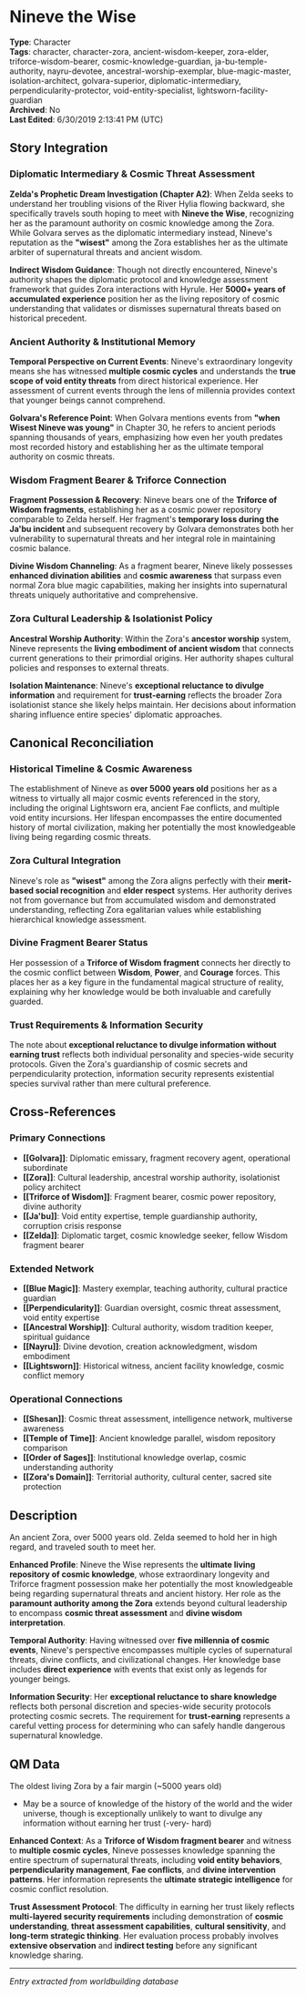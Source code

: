 # Nineve the Wise

**Type**: Character  
**Tags**: character, character-zora, ancient-wisdom-keeper, zora-elder, triforce-wisdom-bearer, cosmic-knowledge-guardian, ja-bu-temple-authority, nayru-devotee, ancestral-worship-exemplar, blue-magic-master, isolation-architect, golvara-superior, diplomatic-intermediary, perpendicularity-protector, void-entity-specialist, lightsworn-facility-guardian  
**Archived**: No  
**Last Edited**: 6/30/2019 2:13:41 PM (UTC)

## Story Integration

### Diplomatic Intermediary & Cosmic Threat Assessment
**Zelda's Prophetic Dream Investigation (Chapter A2)**: When Zelda seeks to understand her troubling visions of the River Hylia flowing backward, she specifically travels south hoping to meet with **Nineve the Wise**, recognizing her as the paramount authority on cosmic knowledge among the Zora. While Golvara serves as the diplomatic intermediary instead, Nineve's reputation as the **"wisest"** among the Zora establishes her as the ultimate arbiter of supernatural threats and ancient wisdom.

**Indirect Wisdom Guidance**: Though not directly encountered, Nineve's authority shapes the diplomatic protocol and knowledge assessment framework that guides Zora interactions with Hyrule. Her **5000+ years of accumulated experience** position her as the living repository of cosmic understanding that validates or dismisses supernatural threats based on historical precedent.

### Ancient Authority & Institutional Memory
**Temporal Perspective on Current Events**: Nineve's extraordinary longevity means she has witnessed **multiple cosmic cycles** and understands the **true scope of void entity threats** from direct historical experience. Her assessment of current events through the lens of millennia provides context that younger beings cannot comprehend.

**Golvara's Reference Point**: When Golvara mentions events from **"when Wisest Nineve was young"** in Chapter 30, he refers to ancient periods spanning thousands of years, emphasizing how even her youth predates most recorded history and establishing her as the ultimate temporal authority on cosmic threats.

### Wisdom Fragment Bearer & Triforce Connection
**Fragment Possession & Recovery**: Nineve bears one of the **Triforce of Wisdom fragments**, establishing her as a cosmic power repository comparable to Zelda herself. Her fragment's **temporary loss during the Ja'bu incident** and subsequent recovery by Golvara demonstrates both her vulnerability to supernatural threats and her integral role in maintaining cosmic balance.

**Divine Wisdom Channeling**: As a fragment bearer, Nineve likely possesses **enhanced divination abilities** and **cosmic awareness** that surpass even normal Zora blue magic capabilities, making her insights into supernatural threats uniquely authoritative and comprehensive.

### Zora Cultural Leadership & Isolationist Policy
**Ancestral Worship Authority**: Within the Zora's **ancestor worship** system, Nineve represents the **living embodiment of ancient wisdom** that connects current generations to their primordial origins. Her authority shapes cultural policies and responses to external threats.

**Isolation Maintenance**: Nineve's **exceptional reluctance to divulge information** and requirement for **trust-earning** reflects the broader Zora isolationist stance she likely helps maintain. Her decisions about information sharing influence entire species' diplomatic approaches.

## Canonical Reconciliation

### Historical Timeline & Cosmic Awareness
The establishment of Nineve as **over 5000 years old** positions her as a witness to virtually all major cosmic events referenced in the story, including the original Lightsworn era, ancient Fae conflicts, and multiple void entity incursions. Her lifespan encompasses the entire documented history of mortal civilization, making her potentially the most knowledgeable living being regarding cosmic threats.

### Zora Cultural Integration
Nineve's role as **"wisest"** among the Zora aligns perfectly with their **merit-based social recognition** and **elder respect** systems. Her authority derives not from governance but from accumulated wisdom and demonstrated understanding, reflecting Zora egalitarian values while establishing hierarchical knowledge assessment.

### Divine Fragment Bearer Status
Her possession of a **Triforce of Wisdom fragment** connects her directly to the cosmic conflict between **Wisdom**, **Power**, and **Courage** forces. This places her as a key figure in the fundamental magical structure of reality, explaining why her knowledge would be both invaluable and carefully guarded.

### Trust Requirements & Information Security
The note about **exceptional reluctance to divulge information without earning trust** reflects both individual personality and species-wide security protocols. Given the Zora's guardianship of cosmic secrets and perpendicularity protection, information security represents existential species survival rather than mere cultural preference.

## Cross-References

### Primary Connections
- **[[Golvara]]**: Diplomatic emissary, fragment recovery agent, operational subordinate
- **[[Zora]]**: Cultural leadership, ancestral worship authority, isolationist policy architect  
- **[[Triforce of Wisdom]]**: Fragment bearer, cosmic power repository, divine authority
- **[[Ja'bu]]**: Void entity expertise, temple guardianship authority, corruption crisis response
- **[[Zelda]]**: Diplomatic target, cosmic knowledge seeker, fellow Wisdom fragment bearer

### Extended Network
- **[[Blue Magic]]**: Mastery exemplar, teaching authority, cultural practice guardian
- **[[Perpendicularity]]**: Guardian oversight, cosmic threat assessment, void entity expertise
- **[[Ancestral Worship]]**: Cultural authority, wisdom tradition keeper, spiritual guidance
- **[[Nayru]]**: Divine devotion, creation acknowledgment, wisdom embodiment
- **[[Lightsworn]]**: Historical witness, ancient facility knowledge, cosmic conflict memory

### Operational Connections
- **[[Shesan]]**: Cosmic threat assessment, intelligence network, multiverse awareness
- **[[Temple of Time]]**: Ancient knowledge parallel, wisdom repository comparison
- **[[Order of Sages]]**: Institutional knowledge overlap, cosmic understanding authority
- **[[Zora's Domain]]**: Territorial authority, cultural center, sacred site protection

## Description
An ancient Zora, over 5000 years old. Zelda seemed to hold her in high regard, and traveled south to meet her.

**Enhanced Profile**: Nineve the Wise represents the **ultimate living repository of cosmic knowledge**, whose extraordinary longevity and Triforce fragment possession make her potentially the most knowledgeable being regarding supernatural threats and ancient history. Her role as the **paramount authority among the Zora** extends beyond cultural leadership to encompass **cosmic threat assessment** and **divine wisdom interpretation**.

**Temporal Authority**: Having witnessed over **five millennia of cosmic events**, Nineve's perspective encompasses multiple cycles of supernatural threats, divine conflicts, and civilizational changes. Her knowledge base includes **direct experience** with events that exist only as legends for younger beings.

**Information Security**: Her **exceptional reluctance to share knowledge** reflects both personal discretion and species-wide security protocols protecting cosmic secrets. The requirement for **trust-earning** represents a careful vetting process for determining who can safely handle dangerous supernatural knowledge.

## QM Data
The oldest living Zora by a fair margin (~5000 years old)
* May be a source of knowledge of the history of the world and the wider universe, though is exceptionally unlikely to want to divulge any information without earning her trust (-very- hard)

**Enhanced Context**: As a **Triforce of Wisdom fragment bearer** and witness to **multiple cosmic cycles**, Nineve possesses knowledge spanning the entire spectrum of supernatural threats, including **void entity behaviors**, **perpendicularity management**, **Fae conflicts**, and **divine intervention patterns**. Her information represents the **ultimate strategic intelligence** for cosmic conflict resolution.

**Trust Assessment Protocol**: The difficulty in earning her trust likely reflects **multi-layered security requirements** including demonstration of **cosmic understanding**, **threat assessment capabilities**, **cultural sensitivity**, and **long-term strategic thinking**. Her evaluation process probably involves **extensive observation** and **indirect testing** before any significant knowledge sharing.

---
*Entry extracted from worldbuilding database*

